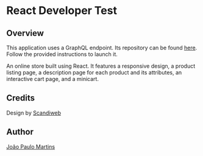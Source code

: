 # React Developer Test

## Overview

This application uses a GraphQL endpoint. Its repository can be found [here](https://github.com/scandiweb/junior-react-endpoint). Follow the provided instructions to launch it.

An online store built using React. It features a responsive design, a product listing page, a description page for each product and its attributes, an interactive cart page, and a minicart. 

## Credits

Design by [Scandiweb](https://www.figma.com/file/MSyCAqVy1UgNap0pvqH6H3/Junior-Frontend-Test-Designs-(Public)?node-id=0%3A1)

## Author

[João Paulo Martins](https://portfolio-40fathoms.vercel.app/)